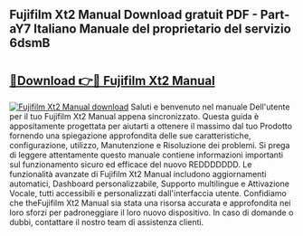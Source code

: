 ## Fujifilm Xt2 Manual Download gratuit PDF - Part-aY7 Italiano Manuale del proprietario del servizio 6dsmB

# <h2><a href="http://df9e29.blite.top/?on=Fujifilm+Xt2+Manual">🔗Download 👉🔴 Fujifilm Xt2 Manual</a></h2>

[![Fujifilm Xt2 Manual download](https://i.imgur.com/lujVjoI.png)](http://df9e29.blite.top/?on=Fujifilm+Xt2+Manual)
Saluti e benvenuto nel manuale Dell'utente per il tuo Fujifilm Xt2 Manual appena sincronizzato. Questa guida è appositamente progettata per aiutarti a ottenere il massimo dal tuo Prodotto fornendo una spiegazione approfondita delle sue caratteristiche, configurazione, utilizzo, Manutenzione e Risoluzione dei problemi. Si prega di leggere attentamente questo manuale contiene informazioni importanti sul funzionamento sicuro ed efficace del nuovo REDDDDDDD. Le funzionalità avanzate di Fujifilm Xt2 Manual includono aggiornamenti automatici, Dashboard personalizzabile, Supporto multilingue e Attivazione Vocale, tutti accessibili e personalizzati dall'interfaccia utente. Confidiamo che theFujifilm Xt2 Manual sia stata una risorsa accurata e approfondita nei loro sforzi per padroneggiare il loro nuovo dispositivo. In caso di domande o dubbi, contattare il nostro team di assistenza clienti.
